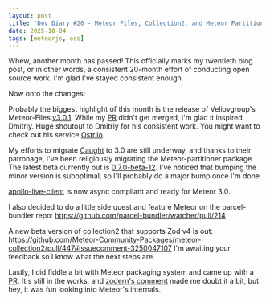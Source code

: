 ```yaml
---
layout: post
title: "Dev Diary #20 - Meteor Files, Collection2, and Meteor Partitioner"
date: 2025-10-04
tags: [meteorjs, oss]
---
```



Whew, another month has passed! This officially marks my twentieth blog post, or in other words, a consistent 20-month effort of conducting open source work. I'm glad I've stayed consistent enough.

Now onto the changes:

Probably the biggest highlight of this month is the release of Veliovgroup's Meteor-Files [v3.0.1](https://github.com/veliovgroup/Meteor-Files/pull/895). While my [PR](https://github.com/veliovgroup/Meteor-Files/pull/903) didn't get merged, I'm glad it inspired Dmitriy. Huge shoutout to Dmitriy for his consistent work. You might want to check out his service [Ostr.io](https://ostr.io/).

My efforts to migrate [Caught](https://caught.nu/) to 3.0 are still underway, and thanks to their patronage, I've been religiously migrating the Meteor-partitioner package. The latest beta currently out is [0.7.0-beta-12](https://github.com/Meteor-Community-Packages/meteor-partitioner/pull/38/commits/cf8cf53c564b8d7907d9b0cb18f7a4d67723fc26). I've noticed that bumping the minor version is suboptimal, so I'll probably do a major bump once I'm done.

[apollo-live-client](https://github.com/harryadel/apollo-live-client) is now async compliant and ready for Meteor 3.0.

I also decided to do a little side quest and feature Meteor on the parcel-bundler repo: https://github.com/parcel-bundler/watcher/pull/214

A new beta version of collection2 that supports Zod v4 is out: https://github.com/Meteor-Community-Packages/meteor-collection2/pull/447#issuecomment-3250047107 I'm awaiting your feedback so I know what the next steps are.

Lastly, I did fiddle a bit with Meteor packaging system and came up with a [PR](https://github.com/meteor/meteor/pull/13923). It's still in the works, and [zodern's comment](https://github.com/meteor/meteor/pull/13923#issuecomment-3301075850) made me doubt it a bit, but hey, it was fun looking into Meteor's internals.